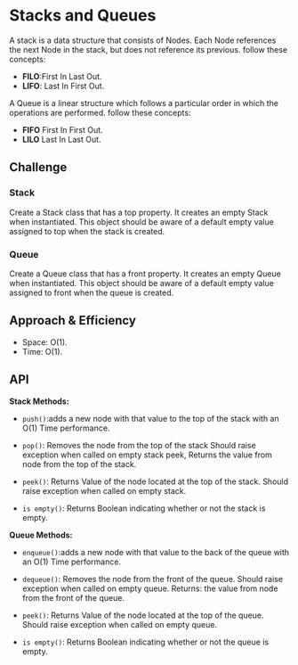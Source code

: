 # Stacks and Queues

A stack is a data structure that consists of Nodes. Each Node references the next Node in the stack, but does not reference its previous. follow these concepts:

- **FILO**:First In Last Out.
- **LIFO**: Last In First Out.

A Queue is a linear structure which follows a particular order in which the operations are performed. follow these concepts:

- **FIFO** First In First Out.
- **LILO** Last In Last Out.

## Challenge

### **Stack**

Create a Stack class that has a top property. It creates an empty Stack when instantiated.
This object should be aware of a default empty value assigned to top when the stack is created.

### **Queue**

Create a Queue class that has a front property. It creates an empty Queue when instantiated.
This object should be aware of a default empty value assigned to front when the queue is created.

## Approach & Efficiency

- Space: O(1).
- Time: O(1).

## API

**Stack Methods:**

- `push()`:adds a new node with that value to the top of the stack with an O(1) Time performance.

- `pop()`: Removes the node from the top of the stack Should raise exception when called on empty stack
  peek, Returns the value from node from the top of the stack.

- `peek()`: Returns Value of the node located at the top of the stack. Should raise exception when called on empty stack.

- `is empty()`: Returns Boolean indicating whether or not the stack is empty.

**Queue Methods:**

- `enqueue()`:adds a new node with that value to the back of the queue with an O(1) Time performance.

- `dequeue()`: Removes the node from the front of the queue. Should raise exception when called on empty queue. Returns: the value from node from the front of the queue.

- `peek()`: Returns Value of the node located at the top of the queue. Should raise exception when called on empty queue.

- `is empty()`: Returns Boolean indicating whether or not the queue is empty.
